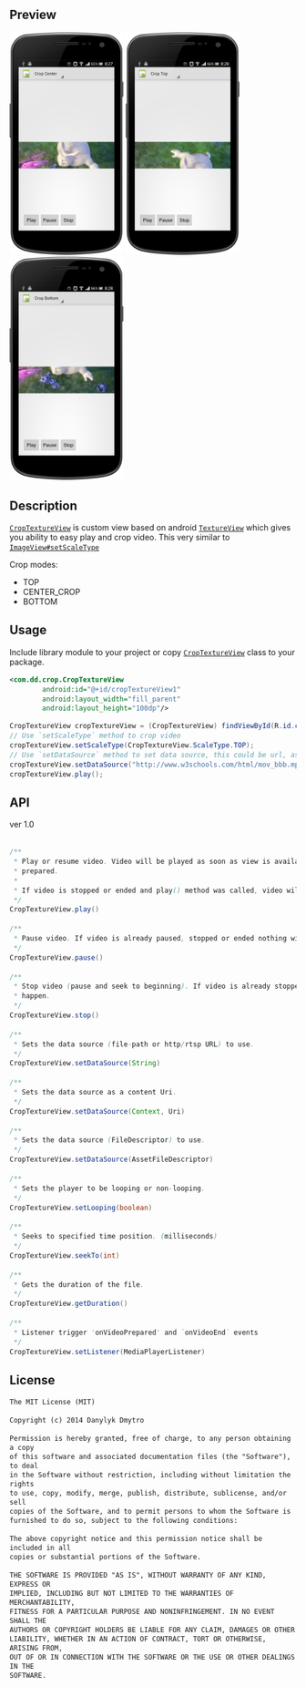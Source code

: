 ## Preview

<img src="assets/sample1.png" width="200" />
<img src="assets/sample2.png" width="200" />
<img src="assets/sample3.png" width="200" />

## Description

[`CropTextureView`](/library/src/com/dd/crop/CropTextureView.java) is custom view based on android [`TextureView`](http://developer.android.com/reference/android/view/TextureView.html) which gives you ability to easy play and crop video. This very similar to [`ImageView#setScaleType`](http://developer.android.com/reference/android/widget/ImageView.html#setScaleType(android.widget.ImageView.ScaleType))

Crop modes:

 - TOP
 - CENTER_CROP
 - BOTTOM

## Usage


Include library module to your project or copy [`CropTextureView`](/library/src/com/dd/crop/CropTextureView.java) class to your package.


```xml
<com.dd.crop.CropTextureView
        android:id="@+id/cropTextureView1"
        android:layout_width="fill_parent"
        android:layout_height="100dp"/>
```

```java
CropTextureView cropTextureView = (CropTextureView) findViewById(R.id.cropTextureView);
// Use `setScaleType` method to crop video
cropTextureView.setScaleType(CropTextureView.ScaleType.TOP);
// Use `setDataSource` method to set data source, this could be url, assets folder or path
cropTextureView.setDataSource("http://www.w3schools.com/html/mov_bbb.mp4");
cropTextureView.play();
```

## API

ver 1.0

```java

/**
 * Play or resume video. Video will be played as soon as view is available and media player is
 * prepared.
 *
 * If video is stopped or ended and play() method was called, video will start over.
 */
CropTextureView.play()

/**
 * Pause video. If video is already paused, stopped or ended nothing will happen.
 */
CropTextureView.pause()

/**
 * Stop video (pause and seek to beginning). If video is already stopped or ended nothing will
 * happen.
 */
CropTextureView.stop()

/**
 * Sets the data source (file-path or http/rtsp URL) to use.
 */
CropTextureView.setDataSource(String)

/**
 * Sets the data source as a content Uri.
 */
CropTextureView.setDataSource(Context, Uri)

/**
 * Sets the data source (FileDescriptor) to use.
 */
CropTextureView.setDataSource(AssetFileDescriptor)

/**
 * Sets the player to be looping or non-looping.
 */
CropTextureView.setLooping(boolean)

/**
 * Seeks to specified time position. (milliseconds)
 */
CropTextureView.seekTo(int)

/**
 * Gets the duration of the file.
 */
CropTextureView.getDuration()

/**
 * Listener trigger 'onVideoPrepared' and `onVideoEnd` events
 */
CropTextureView.setListener(MediaPlayerListener)
```

## License

```
The MIT License (MIT)

Copyright (c) 2014 Danylyk Dmytro

Permission is hereby granted, free of charge, to any person obtaining a copy
of this software and associated documentation files (the "Software"), to deal
in the Software without restriction, including without limitation the rights
to use, copy, modify, merge, publish, distribute, sublicense, and/or sell
copies of the Software, and to permit persons to whom the Software is
furnished to do so, subject to the following conditions:

The above copyright notice and this permission notice shall be included in all
copies or substantial portions of the Software.

THE SOFTWARE IS PROVIDED "AS IS", WITHOUT WARRANTY OF ANY KIND, EXPRESS OR
IMPLIED, INCLUDING BUT NOT LIMITED TO THE WARRANTIES OF MERCHANTABILITY,
FITNESS FOR A PARTICULAR PURPOSE AND NONINFRINGEMENT. IN NO EVENT SHALL THE
AUTHORS OR COPYRIGHT HOLDERS BE LIABLE FOR ANY CLAIM, DAMAGES OR OTHER
LIABILITY, WHETHER IN AN ACTION OF CONTRACT, TORT OR OTHERWISE, ARISING FROM,
OUT OF OR IN CONNECTION WITH THE SOFTWARE OR THE USE OR OTHER DEALINGS IN THE
SOFTWARE.
```
